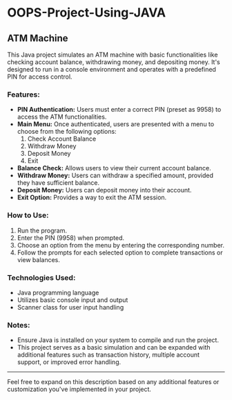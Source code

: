 # OOPS-Project-Using-JAVA


## ATM Machine

This Java project simulates an ATM machine with basic functionalities like checking account balance, withdrawing money, and depositing money. It's designed to run in a console environment and operates with a predefined PIN for access control.

### Features:
- **PIN Authentication:** Users must enter a correct PIN (preset as 9958) to access the ATM functionalities.
- **Main Menu:** Once authenticated, users are presented with a menu to choose from the following options:
  1. Check Account Balance
  2. Withdraw Money
  3. Deposit Money
  4. Exit
- **Balance Check:** Allows users to view their current account balance.
- **Withdraw Money:** Users can withdraw a specified amount, provided they have sufficient balance.
- **Deposit Money:** Users can deposit money into their account.
- **Exit Option:** Provides a way to exit the ATM session.

### How to Use:
1. Run the program.
2. Enter the PIN (9958) when prompted.
3. Choose an option from the menu by entering the corresponding number.
4. Follow the prompts for each selected option to complete transactions or view balances.

### Technologies Used:
- Java programming language
- Utilizes basic console input and output
- Scanner class for user input handling


### Notes:
- Ensure Java is installed on your system to compile and run the project.
- This project serves as a basic simulation and can be expanded with additional features such as transaction history, multiple account support, or improved error handling.

---

Feel free to expand on this description based on any additional features or customization you've implemented in your project.
